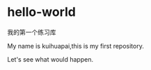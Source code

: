 # hello-world
我的第一个练习库

My name is kuihuapai,this is my first repository.

Let's see what would happen.
